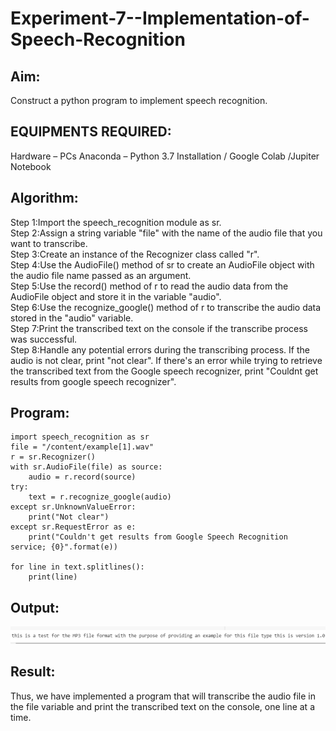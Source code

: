 # Experiment-7--Implementation-of-Speech-Recognition

## Aim:
 Construct a python program to implement speech recognition.
## EQUIPMENTS REQUIRED:
Hardware – PCs
Anaconda – Python 3.7 Installation / Google Colab /Jupiter Notebook
## Algorithm:
Step 1:Import the speech_recognition module as sr.<br>
Step 2:Assign a string variable "file" with the name of the audio file that you want to transcribe.<br>
Step 3:Create an instance of the Recognizer class called "r".<br>
Step 4:Use the AudioFile() method of sr to create an AudioFile object with the audio file name passed as an argument.<br>
Step 5:Use the record() method of r to read the audio data from the AudioFile object and store it in the variable "audio".<br>
Step 6:Use the recognize_google() method of r to transcribe the audio data stored in the "audio" variable.<br>
Step 7:Print the transcribed text on the console if the transcribe process was successful.<br>
Step 8:Handle any potential errors during the transcribing process. If the audio is not clear, print "not clear". If there's an error while trying to retrieve the transcribed text from the Google speech recognizer, print "Couldnt get results from google speech recognizer".<br>

## Program:
```
import speech_recognition as sr
file = "/content/example[1].wav"
r = sr.Recognizer()
with sr.AudioFile(file) as source:
    audio = r.record(source)
try:
    text = r.recognize_google(audio)
except sr.UnknownValueError:
    print("Not clear")
except sr.RequestError as e:
    print("Couldn't get results from Google Speech Recognition service; {0}".format(e))

for line in text.splitlines():
    print(line)
```

## Output:
![output](./a.png)

## Result:
Thus, we have implemented a program that will transcribe the audio file in the file variable and print the transcribed text on the console, one line at a time.